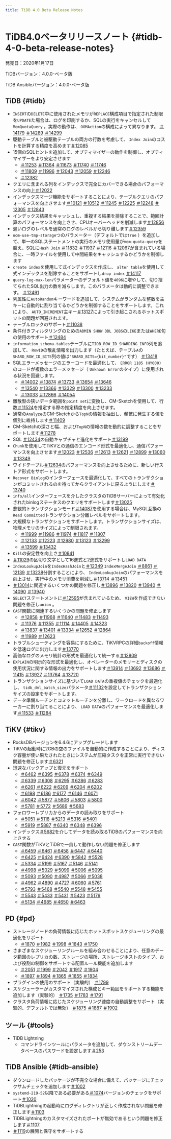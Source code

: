 ```yaml
---
title: TiDB 4.0 Beta Release Notes
---
```


# TiDB4.0ベータリリースノート {#tidb-4-0-beta-release-notes}

発売日：2020年1月17日

TiDBバージョン：4.0.0-ベータ版

TiDB Ansibleバージョン：4.0.0-ベータ版

## TiDB {#tidb}

-   `INSERT`の`DELETE`中に使用されたメモリが`REPLACE`構成項目で指定された制限を`UPDATE`た場合は、ログを印刷するか、SQLの実行をキャンセルして`MemQuotaQuery` 。実際の動作は、 `OOMAction`の構成によって異なります。 [＃14179](https://github.com/pingcap/tidb/pull/14179) [＃14289](https://github.com/pingcap/tidb/pull/14289) [＃14299](https://github.com/pingcap/tidb/pull/14299)
-   駆動テーブルと被駆動テーブルの両方の行数を考慮して、 `Index Join`のコストを計算する精度を高めます[＃12085](https://github.com/pingcap/tidb/pull/12085)
-   15個のSQLヒントを追加して、オプティマイザーの動作を制御し、オプティマイザーをより安定させます
    -   [＃11253](https://github.com/pingcap/tidb/pull/11253) [＃11364](https://github.com/pingcap/tidb/pull/11364) [＃11673](https://github.com/pingcap/tidb/pull/11673) [＃11740](https://github.com/pingcap/tidb/pull/11740) [＃11746](https://github.com/pingcap/tidb/pull/11746)
    -   [＃11809](https://github.com/pingcap/tidb/pull/11809) [＃11996](https://github.com/pingcap/tidb/pull/11996) [＃12043](https://github.com/pingcap/tidb/pull/12043) [＃12059](https://github.com/pingcap/tidb/pull/12059) [＃12246](https://github.com/pingcap/tidb/pull/12246)
    -   [＃12382](https://github.com/pingcap/tidb/pull/12382)
-   クエリに含まれる列をインデックスで完全にカバーできる場合のパフォーマンスの向上[＃12022](https://github.com/pingcap/tidb/pull/12022)
-   インデックスマージ機能をサポートすることにより、テーブルクエリのパフォーマンスを向上させます[＃10121](https://github.com/pingcap/tidb/pull/10121) [＃10512](https://github.com/pingcap/tidb/pull/10512) [＃11245](https://github.com/pingcap/tidb/pull/11245) [＃12225](https://github.com/pingcap/tidb/pull/12225) [＃12248](https://github.com/pingcap/tidb/pull/12248) [＃12305](https://github.com/pingcap/tidb/pull/12305) [＃12843](https://github.com/pingcap/tidb/pull/12843)
-   インデックス結果をキャッシュし、重複する結果を排除することで、範囲計算のパフォーマンスを向上させ、CPUオーバーヘッドを削減します[＃12856](https://github.com/pingcap/tidb/pull/12856)
-   遅いログのレベルを通常のログのレベルから切り離します[＃12359](https://github.com/pingcap/tidb/pull/12359)
-   `oom-use-tmp-storage`つのパラメーター（デフォルトでは`true` ）を追加して、単一のSQLステートメントの実行のメモリ使用量が`mem-quota-query`を超え、SQLに`Hash Join` [＃11832](https://github.com/pingcap/tidb/pull/11832) [＃11937](https://github.com/pingcap/tidb/pull/11937) [＃12116](https://github.com/pingcap/tidb/pull/12116) [＃12067](https://github.com/pingcap/tidb/pull/12067)が含まれている場合に、一時ファイルを使用して中間結果をキャッシュするかどうかを制御します
-   `create index`を使用して式インデックスを作成し、 `alter table`を使用して式インデックスを削除することをサポートし`drop index` [＃14117](https://github.com/pingcap/tidb/pull/14117)
-   `query-log-max-len`パラメーターのデフォルト値を`4096`に増やして、切り捨てられたSQL出力の数を減らします。このパラメータは動的に調整できます。 [＃12491](https://github.com/pingcap/tidb/pull/12491)
-   列属性に`AutoRandom`キーワードを追加して、システムがランダムな整数を主キーに自動的に割り当てるかどうかを制御することをサポートします。これにより、 `AUTO_INCREMENT`主キー[＃13127](https://github.com/pingcap/tidb/pull/13127)によって引き起こされるホットスポットの問題が回避されます。
-   テーブルロックのサポート[＃11038](https://github.com/pingcap/tidb/pull/11038)
-   条件付きフィルタリングのための`ADMIN SHOW DDL JOBS`の`LIKE`または`WHERE`句の使用のサポート[＃12484](https://github.com/pingcap/tidb/pull/12484)
-   `information_schema.tables`テーブルに`TIDB_ROW_ID_SHARDING_INFO`列を追加して、 `RowID`の散乱情報を出力します（たとえば、テーブル`A`の`SHARD_ROW_ID_BITS`列の値は`"SHARD_BITS={bit_number}"`です） [＃13418](https://github.com/pingcap/tidb/pull/13418)
-   SQLエラーメッセージのエラーコードを最適化して、 `ERROR 1105 (HY000)`のコードが複数のエラーメッセージ（ `Unknown Error`のタイプ）に使用される状況を回避します。
    -   [＃14002](https://github.com/pingcap/tidb/pull/14002) [＃13874](https://github.com/pingcap/tidb/pull/13874) [＃13733](https://github.com/pingcap/tidb/pull/13733) [＃13654](https://github.com/pingcap/tidb/pull/13654) [＃13646](https://github.com/pingcap/tidb/pull/13646)
    -   [＃13540](https://github.com/pingcap/tidb/pull/13540) [＃13366](https://github.com/pingcap/tidb/pull/13366) [＃13329](https://github.com/pingcap/tidb/pull/13329) [＃13300](https://github.com/pingcap/tidb/pull/13300) [＃13233](https://github.com/pingcap/tidb/pull/13233)
    -   [＃13033](https://github.com/pingcap/tidb/pull/13033) [＃12866](https://github.com/pingcap/tidb/pull/12866) [＃14054](https://github.com/pingcap/tidb/pull/14054)
-   離散型の狭いデータ範囲を`point set`に変換し、CM-Sketchを使用して、行数[＃11524](https://github.com/pingcap/tidb/pull/11524)を推定する際の推定精度を向上させます。
-   通常の`Analyze`のCM-Sketchから`TopN`の情報を抽出し、頻繁に発生する値を個別に維持します[＃11409](https://github.com/pingcap/tidb/pull/11409)
-   CM-Sketchの深さと幅、および`TopN`の情報の数を動的に調整することをサポートします[＃11278](https://github.com/pingcap/tidb/pull/11278)
-   SQL [＃12434](https://github.com/pingcap/tidb/pull/12434)の自動キャプチャと進化をサポート[＃13199](https://github.com/pingcap/tidb/pull/13199)
-   `Chunk`を使用してTiKVとの通信のエンコード形式を最適化し、通信パフォーマンスを向上させます[＃12023](https://github.com/pingcap/tidb/pull/12023) [＃12536](https://github.com/pingcap/tidb/pull/12536) [＃12613](https://github.com/pingcap/tidb/pull/12613) [＃12621](https://github.com/pingcap/tidb/pull/12621) [＃12899](https://github.com/pingcap/tidb/pull/12899) [＃13060](https://github.com/pingcap/tidb/pull/13060) [＃13349](https://github.com/pingcap/tidb/pull/13349)
-   ワイドテーブル[＃12634](https://github.com/pingcap/tidb/pull/12634)のパフォーマンスを向上させるために、新しい行ストア形式をサポートします。
-   `Recover Binlog`のインターフェースを最適化して、すべてのトランザクションがコミットされるのを待ってからクライアントに戻るようにします[＃13740](https://github.com/pingcap/tidb/pull/13740)
-   `info/all`インターフェースを介したクラスタのTiDBサーバーによって有効化されたbinlogステータスのクエリをサポートします[＃13025](https://github.com/pingcap/tidb/pull/13025)
-   悲観的トランザクションモード[＃14087](https://github.com/pingcap/tidb/pull/14087)を使用する場合は、MySQL互換の`Read Committed`トランザクション分離レベルをサポートします。
-   大規模なトランザクションをサポートします。トランザクションサイズは、物理メモリのサイズによって制限されます。
    -   [＃11999](https://github.com/pingcap/tidb/pull/11999) [＃11986](https://github.com/pingcap/tidb/pull/11986) [＃11974](https://github.com/pingcap/tidb/pull/11974) [＃11817](https://github.com/pingcap/tidb/pull/11817) [＃11807](https://github.com/pingcap/tidb/pull/11807)
    -   [＃12133](https://github.com/pingcap/tidb/pull/12133) [＃12223](https://github.com/pingcap/tidb/pull/12223) [＃12980](https://github.com/pingcap/tidb/pull/12980) [＃13123](https://github.com/pingcap/tidb/pull/13123) [＃13299](https://github.com/pingcap/tidb/pull/13299)
    -   [＃13599](https://github.com/pingcap/tidb/pull/13599) [＃13432](https://github.com/pingcap/tidb/pull/13432)
-   `Kill`の安定性を向上さ[＃10841](https://github.com/pingcap/tidb/pull/10841)
-   [＃11029](https://github.com/pingcap/tidb/pull/11029)の区切り文字として16進式と2進式をサポートし`LOAD DATA`
-   `IndexLookupJoin`を`IndexHashJoin`と[＃12349](https://github.com/pingcap/tidb/pull/12349) `IndexMergeJoin` [＃8861](https://github.com/pingcap/tidb/pull/8861) [＃12139](https://github.com/pingcap/tidb/pull/12139) [＃13238](https://github.com/pingcap/tidb/pull/13238)分割することにより、 `IndexLookupJoin`のパフォーマンスを向上させ、実行中のメモリ消費を削減し[＃13714](https://github.com/pingcap/tidb/pull/13714) [＃13451](https://github.com/pingcap/tidb/pull/13451)
-   [＃13014](https://github.com/pingcap/tidb/pull/13014)に関連するいくつかの問題を修正し[＃13896](https://github.com/pingcap/tidb/pull/13896) [＃13820](https://github.com/pingcap/tidb/pull/13820) [＃13940](https://github.com/pingcap/tidb/pull/13940) [＃14090](https://github.com/pingcap/tidb/pull/14090) [＃13940](https://github.com/pingcap/tidb/pull/13940)
-   `SELECT`ステートメントに[＃12595](https://github.com/pingcap/tidb/pull/12595)が含まれているため、 `VIEW`を作成できない問題を修正し`union` 。
-   `CAST`関数に関連するいくつかの問題を修正します
    -   [＃12858](https://github.com/pingcap/tidb/pull/12858) [＃11968](https://github.com/pingcap/tidb/pull/11968) [＃11640](https://github.com/pingcap/tidb/pull/11640) [＃11483](https://github.com/pingcap/tidb/pull/11483) [＃11493](https://github.com/pingcap/tidb/pull/11493)
    -   [＃11376](https://github.com/pingcap/tidb/pull/11376) [＃11355](https://github.com/pingcap/tidb/pull/11355) [＃11114](https://github.com/pingcap/tidb/pull/11114) [＃14405](https://github.com/pingcap/tidb/pull/14405) [＃14323](https://github.com/pingcap/tidb/pull/14323)
    -   [＃13837](https://github.com/pingcap/tidb/pull/13837) [＃13401](https://github.com/pingcap/tidb/pull/13401) [＃13334](https://github.com/pingcap/tidb/pull/13334) [＃12652](https://github.com/pingcap/tidb/pull/12652) [＃12864](https://github.com/pingcap/tidb/pull/12864)
    -   [＃11989](https://github.com/pingcap/tidb/pull/11989) [＃12623](https://github.com/pingcap/tidb/pull/12623)
-   トラブルシューティングを容易にするために、TiKVRPCの詳細`backoff`情報を低速ログに出力します[＃13770](https://github.com/pingcap/tidb/pull/13770)
-   高価なログのメモリ統計の形式を最適化して統一する[＃12809](https://github.com/pingcap/tidb/pull/12809)
-   `EXPLAIN`の明示的な形式を最適化し、オペレーターのメモリーとディスクの使用状況に関する情報の出力をサポートします[＃13914](https://github.com/pingcap/tidb/pull/13914) [＃13692](https://github.com/pingcap/tidb/pull/13692) [＃13686](https://github.com/pingcap/tidb/pull/13686) [＃11415](https://github.com/pingcap/tidb/pull/11415) [＃13927](https://github.com/pingcap/tidb/pull/13927) [＃13764](https://github.com/pingcap/tidb/pull/13764) [＃13720](https://github.com/pingcap/tidb/pull/13720)
-   トランザクションサイズに基づいて`LOAD DATA`の重複値のチェックを最適化し、 `tidb_dml_batch_size`パラメータ[＃11132](https://github.com/pingcap/tidb/pull/11132)を設定してトランザクションサイズの設定をサポートします。
-   データ準備ルーチンとコミットルーチンを分離し、ワークロードを異なるワーカーに割り当てることにより、 `LOAD DATA`のパフォーマンスを最適化します[＃11533](https://github.com/pingcap/tidb/pull/11533) [＃11284](https://github.com/pingcap/tidb/pull/11284)

## TiKV {#tikv}

-   RocksDBバージョンを6.4.6にアップグレードします
-   TiKVの起動時に2GBの空のファイルを自動的に作成することにより、ディスク容量が使い果たされたときにシステムが圧縮タスクを正常に実行できない問題を修正します[＃6321](https://github.com/tikv/tikv/pull/6321)
-   迅速なバックアップと復元をサポート
    -   [＃6462](https://github.com/tikv/tikv/pull/6462) [＃6395](https://github.com/tikv/tikv/pull/6395) [＃6378](https://github.com/tikv/tikv/pull/6378) [＃6374](https://github.com/tikv/tikv/pull/6374) [＃6349](https://github.com/tikv/tikv/pull/6349)
    -   [＃6339](https://github.com/tikv/tikv/pull/6339) [＃6308](https://github.com/tikv/tikv/pull/6308) [＃6295](https://github.com/tikv/tikv/pull/6295) [＃6286](https://github.com/tikv/tikv/pull/6286) [＃6283](https://github.com/tikv/tikv/pull/6283)
    -   [＃6261](https://github.com/tikv/tikv/pull/6261) [＃6222](https://github.com/tikv/tikv/pull/6222) [＃6209](https://github.com/tikv/tikv/pull/6209) [＃6204](https://github.com/tikv/tikv/pull/6204) [＃6202](https://github.com/tikv/tikv/pull/6202)
    -   [＃6198](https://github.com/tikv/tikv/pull/6198) [＃6186](https://github.com/tikv/tikv/pull/6186) [＃6177](https://github.com/tikv/tikv/pull/6177) [＃6146](https://github.com/tikv/tikv/pull/6146) [＃6071](https://github.com/tikv/tikv/pull/6071)
    -   [＃6042](https://github.com/tikv/tikv/pull/6042) [＃5877](https://github.com/tikv/tikv/pull/5877) [＃5806](https://github.com/tikv/tikv/pull/5806) [＃5803](https://github.com/tikv/tikv/pull/5803) [＃5800](https://github.com/tikv/tikv/pull/5800)
    -   [＃5781](https://github.com/tikv/tikv/pull/5781) [＃5772](https://github.com/tikv/tikv/pull/5772) [＃5689](https://github.com/tikv/tikv/pull/5689) [＃5683](https://github.com/tikv/tikv/pull/5683)
-   フォロワーレプリカからのデータの読み取りをサポート
    -   [＃5051](https://github.com/tikv/tikv/pull/5051) [＃5118](https://github.com/tikv/tikv/pull/5118) [＃5213](https://github.com/tikv/tikv/pull/5213) [＃5316](https://github.com/tikv/tikv/pull/5316) [＃5401](https://github.com/tikv/tikv/pull/5401)
    -   [＃5919](https://github.com/tikv/tikv/pull/5919) [＃5887](https://github.com/tikv/tikv/pull/5887) [＃6340](https://github.com/tikv/tikv/pull/6340) [＃6348](https://github.com/tikv/tikv/pull/6348) [＃6396](https://github.com/tikv/tikv/pull/6396)
-   インデックス[＃5682](https://github.com/tikv/tikv/pull/5682)を介してデータを読み取るTiDBのパフォーマンスを向上させる
-   `CAST`関数がTiKVとTiDBで一貫して動作しない問題を修正します
    -   [＃6459](https://github.com/tikv/tikv/pull/6459) [＃6461](https://github.com/tikv/tikv/pull/6461) [＃6458](https://github.com/tikv/tikv/pull/6458) [＃6447](https://github.com/tikv/tikv/pull/6447) [＃6440](https://github.com/tikv/tikv/pull/6440)
    -   [＃6425](https://github.com/tikv/tikv/pull/6425) [＃6424](https://github.com/tikv/tikv/pull/6424) [＃6390](https://github.com/tikv/tikv/pull/6390) [＃5842](https://github.com/tikv/tikv/pull/5842) [＃5528](https://github.com/tikv/tikv/pull/5528)
    -   [＃5334](https://github.com/tikv/tikv/pull/5334) [＃5199](https://github.com/tikv/tikv/pull/5199) [＃5167](https://github.com/tikv/tikv/pull/5167) [＃5146](https://github.com/tikv/tikv/pull/5146) [＃5141](https://github.com/tikv/tikv/pull/5141)
    -   [＃4998](https://github.com/tikv/tikv/pull/4998) [＃5029](https://github.com/tikv/tikv/pull/5029) [＃5099](https://github.com/tikv/tikv/pull/5099) [＃5006](https://github.com/tikv/tikv/pull/5006) [＃5095](https://github.com/tikv/tikv/pull/5095)
    -   [＃5093](https://github.com/tikv/tikv/pull/5093) [＃5090](https://github.com/tikv/tikv/pull/5090) [＃4987](https://github.com/tikv/tikv/pull/4987) [＃5066](https://github.com/tikv/tikv/pull/5066) [＃5038](https://github.com/tikv/tikv/pull/5038)
    -   [＃4962](https://github.com/tikv/tikv/pull/4962) [＃4890](https://github.com/tikv/tikv/pull/4890) [＃4727](https://github.com/tikv/tikv/pull/4727) [＃6060](https://github.com/tikv/tikv/pull/6060) [＃5761](https://github.com/tikv/tikv/pull/5761)
    -   [＃5793](https://github.com/tikv/tikv/pull/5793) [＃5468](https://github.com/tikv/tikv/pull/5468) [＃5540](https://github.com/tikv/tikv/pull/5540) [＃5548](https://github.com/tikv/tikv/pull/5548) [＃5455](https://github.com/tikv/tikv/pull/5455)
    -   [＃5543](https://github.com/tikv/tikv/pull/5543) [＃5433](https://github.com/tikv/tikv/pull/5433) [＃5431](https://github.com/tikv/tikv/pull/5431) [＃5423](https://github.com/tikv/tikv/pull/5423) [＃5179](https://github.com/tikv/tikv/pull/5179)
    -   [＃5134](https://github.com/tikv/tikv/pull/5134) [＃4685](https://github.com/tikv/tikv/pull/4685) [＃4650](https://github.com/tikv/tikv/pull/4650) [＃6463](https://github.com/tikv/tikv/pull/6463)

## PD {#pd}

-   ストレージノードの負荷情報に応じたホットスポットスケジューリングの最適化をサポート
    -   [＃1870](https://github.com/pingcap/pd/pull/1870) [＃1982](https://github.com/pingcap/pd/pull/1982) [＃1998](https://github.com/pingcap/pd/pull/1998) [＃1843](https://github.com/pingcap/pd/pull/1843) [＃1750](https://github.com/pingcap/pd/pull/1750)
-   さまざまなスケジューリングルールを組み合わせることにより、任意のデータ範囲のレプリカの数、ストレージの場所、ストレージホストのタイプ、および役割の制御をサポートする配置ルール機能を追加します
    -   [＃2051](https://github.com/pingcap/pd/pull/2051) [＃1999](https://github.com/pingcap/pd/pull/1999) [＃2042](https://github.com/pingcap/pd/pull/2042) [＃1917](https://github.com/pingcap/pd/pull/1917) [＃1904](https://github.com/pingcap/pd/pull/1904)
    -   [＃1897](https://github.com/pingcap/pd/pull/1897) [＃1894](https://github.com/pingcap/pd/pull/1894) [＃1865](https://github.com/pingcap/pd/pull/1865) [＃1855](https://github.com/pingcap/pd/pull/1855) [＃1834](https://github.com/pingcap/pd/pull/1834)
-   プラグインの使用のサポート（実験的） [＃1799](https://github.com/pingcap/pd/pull/1799)
-   スケジューラーがカスタマイズされた構成とキー範囲をサポートする機能を追加します（実験的） [＃1735](https://github.com/pingcap/pd/pull/1735) [＃1783](https://github.com/pingcap/pd/pull/1783) [＃1791](https://github.com/pingcap/pd/pull/1791)
-   クラスタ負荷情報に応じたスケジューリング速度の自動調整をサポート（実験的、デフォルトでは無効） [＃1875](https://github.com/pingcap/pd/pull/1875) [＃1887](https://github.com/pingcap/pd/pull/1887) [＃1902](https://github.com/pingcap/pd/pull/1902)

## ツール {#tools}

-   TiDB Lightning
    -   コマンドラインツールにパラメータを追加して、ダウンストリームデータベースのパスワードを設定します[＃253](https://github.com/pingcap/tidb-lightning/pull/253)

## TiDB Ansible {#tidb-ansible}

-   ダウンロードしたパッケージが不完全な場合に備えて、パッケージにチェックサムチェックを追加します[＃1002](https://github.com/pingcap/tidb-ansible/pull/1002)
-   `systemd-219-52`以降である必要がある[＃1074](https://github.com/pingcap/tidb-ansible/pull/1074)バージョンのチェックをサポート[＃1020](https://github.com/pingcap/tidb-ansible/pull/1020)
-   TiDBLightningの起動時にログディレクトリが正しく作成されない問題を修正します[＃1103](https://github.com/pingcap/tidb-ansible/pull/1103)
-   TiDBLightningのカスタマイズされたポートが無効であるという問題を修正します[＃1107](https://github.com/pingcap/tidb-ansible/pull/1107)
-   [＃1119](https://github.com/pingcap/tidb-ansible/pull/1119)の展開と保守をサポートする

